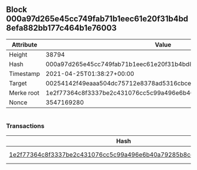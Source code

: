 ## Block 000a97d265e45cc749fab71b1eec61e20f31b4bd8efa882bb177c464b1e76003

Attribute | Value
--- | ---
Height | 38794
Hash | 000a97d265e45cc749fab71b1eec61e20f31b4bd8efa882bb177c464b1e76003
Timestamp | 2021-04-25T01:38:27+00:00
Target | 00254142f49eaaa504dc75712e8378ad5316cbcead634704b3734b6271167cc4
Merke root | 1e2f77364c8f3337be2c431076cc5c99a496e6b40a79285b8cccdf6fb389d0ab
Nonce | 3547169280

```

```

### Transactions

Hash | Amount
--- | ---
[1e2f77364c8f3337be2c431076cc5c99a496e6b40a79285b8cccdf6fb389d0ab](1e2f77364c8f3337be2c431076cc5c99a496e6b40a79285b8cccdf6fb389d0ab.md) | 10.00000000 SKEPTI 
